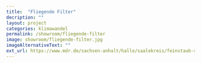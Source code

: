 ```yaml
---
title:  "Fliegende Filter"
decription: ""
layout: project
categories: klimawandel
permalink: /showroom/fliegende-filter
image: showroom/fliegende-filter.jpg
imageAlternativeText: ""
ext_url: https://www.mdr.de/sachsen-anhalt/halle/saalekreis/feinstaub-studentenprojekt-bienenmonitoring-luftdaten-flughafen-100.html
---
```

